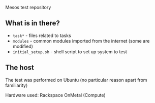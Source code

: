Mesos test repository

## What is in there?

 - `task*` - files related to tasks
 - `modules` - common modules imported from the internet (some are modified)
 - `initial_setup.sh` - shell script to set up system to test

## The host

The test was performed on Ubuntu (no particular reason apart from familiarity)

Hardware used: Rackspace OnMetal (Compute)

